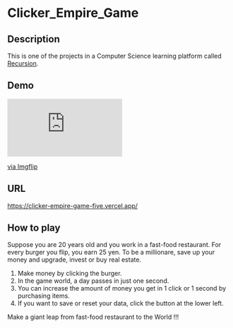 # Clicker_Empire_Game

## Description

[Recursion]:https://recursionist.io/

This is one of the projects in a Computer Science learning platform called [Recursion].

## Demo

<div style="width:260px;max-width:100%;"><div style="height:0;padding-bottom:50.38%;position:relative;"><iframe width="260" height="131" style="position:absolute;top:0;left:0;width:100%;height:100%;" frameBorder="0" src="https://imgflip.com/embed/5mk9nf"></iframe></div><p><a href="https://imgflip.com/gif/5mk9nf">via Imgflip</a></p></div>

## URL

https://clicker-empire-game-five.vercel.app/


## How to play

Suppose you are 20 years old and you work in a fast-food restaurant. For every burger you flip, you earn 25 yen. To be a millionare, save up your money and upgrade, invest or buy real estate.

1. Make money by clicking the burger.
2. In the game world, a day passes in just one second.
3. You can increase the amount of money you get in 1 click or 1 second by purchasing items.
4. If you want to save or reset your data, click the button at the lower left.

Make a giant leap from fast-food restaurant to the World !!!
